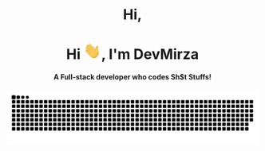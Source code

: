 <div align="center">
    <h1>Hi, <h1 align="center">Hi <img width="35" src="https://github.com/1999AZZAR/1999AZZAR/blob/main/resources/img/waving.gif">, I'm DevMirza</h1>
    <h4 align="center">A Full-stack developer who codes Sh$t Stuffs!</h4>
</div>

<div align="center">
    <a href="https://www.devmirza.ml">
        <img src="https://github.com/JanjyTapYT/JanjyTapYT/blob/main/resources/img/grid-snake.svg" alt="snake" />
    </a>
</div>
